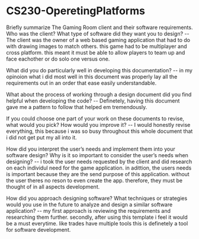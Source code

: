 # CS230-OperetingPlatforms
Briefly summarize The Gaming Room client and their software requirements. Who was the client? What type of software did they want you to design?
-- The client was the owner of a web based gaming application  that had to do with drawing images to match others. this game had to be multiplayer and cross platform. this meant it must be able to allow players to team up and face eachother or do solo one versus one.

What did you do particularly well in developing this documentation?
-- in my opinoion what i did most well in this document was properly lay all the requirements out in an order that ease easily understandable.

What about the process of working through a design document did you find helpful when developing the code?
-- Definetely, having this document gave me a pattern to follow that helped em tremendously.

If you could choose one part of your work on these documents to revise, what would you pick? How would you improve it?
-- I would honestly revise everything, this because i was so busy throughout this whole document that i did not get put my all into it.

How did you interpret the user’s needs and implement them into your software design? Why is it so important to consider the user’s needs when designing?
-- i took the user needs requested by the client and did research on each individul need for the game application. in adittion, the users needs is important because they are the send purpose of this application. without the user theres no reson to even create the app. therefore, they must be thought of in all aspects development.

How did you approach designing software? What techniques or strategies would you use in the future to analyze and design a similar software application?
-- my first approach is reviewing the requirements and researching them further. secondly, after using this template i feel it would be a must everytime. like trades have multiple tools this is definetely a tool for software development.
